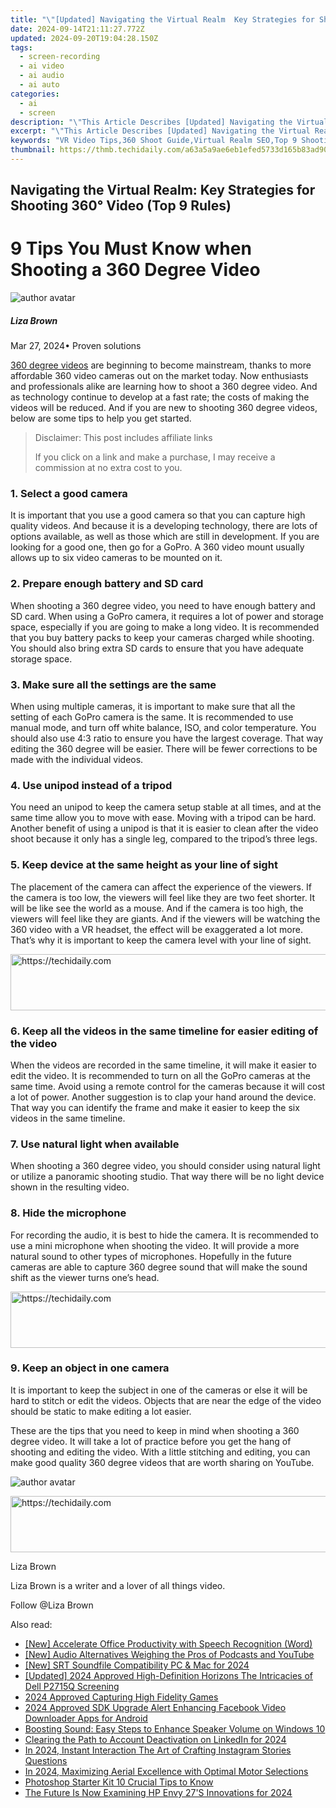 ```yaml
---
title: "\"[Updated] Navigating the Virtual Realm  Key Strategies for Shooting 360° Video (Top 9 Rules) for 2024\""
date: 2024-09-14T21:11:27.772Z
updated: 2024-09-20T19:04:28.150Z
tags: 
  - screen-recording
  - ai video
  - ai audio
  - ai auto
categories: 
  - ai
  - screen
description: "\"This Article Describes [Updated] Navigating the Virtual Realm: Key Strategies for Shooting 360° Video (Top 9 Rules) for 2024\""
excerpt: "\"This Article Describes [Updated] Navigating the Virtual Realm: Key Strategies for Shooting 360° Video (Top 9 Rules) for 2024\""
keywords: "VR Video Tips,360 Shoot Guide,Virtual Realm SEO,Top 9 Shooting Rules,Shooting 360 Tips,VR Video Techniques,360° Video Strategy"
thumbnail: https://thmb.techidaily.com/a63a5a9ae6eb1efed5733d165b83ad90e6d4d9274b455dfd2cda566223079352.jpg
---
```


## Navigating the Virtual Realm: Key Strategies for Shooting 360° Video (Top 9 Rules)

# 9 Tips You Must Know when Shooting a 360 Degree Video

![author avatar](https://lh5.googleusercontent.com/-AIMmjowaFs4/AAAAAAAAAAI/AAAAAAAAABc/Y5UmwDaI7HU/s250-c-k/photo.jpg)

##### Liza Brown

 Mar 27, 2024• Proven solutions

[360 degree videos](https://tools.techidaily.com/wondershare/filmora/download/) are beginning to become mainstream, thanks to more affordable 360 video cameras out on the market today. Now enthusiasts and professionals alike are learning how to shoot a 360 degree video. And as technology continue to develop at a fast rate; the costs of making the videos will be reduced. And if you are new to shooting 360 degree videos, below are some tips to help you get started.

>  Disclaimer: This post includes affiliate links
>
>  If you click on a link and make a purchase, I may receive a commission at no extra cost to you.
>

### 1\. Select a good camera

 It is important that you use a good camera so that you can capture high quality videos. And because it is a developing technology, there are lots of options available, as well as those which are still in development. If you are looking for a good one, then go for a GoPro. A 360 video mount usually allows up to six video cameras to be mounted on it.

### 2\. Prepare enough battery and SD card

 When shooting a 360 degree video, you need to have enough battery and SD card. When using a GoPro camera, it requires a lot of power and storage space, especially if you are going to make a long video. It is recommended that you buy battery packs to keep your cameras charged while shooting. You should also bring extra SD cards to ensure that you have adequate storage space.

### 3\. Make sure all the settings are the same

 When using multiple cameras, it is important to make sure that all the setting of each GoPro camera is the same. It is recommended to use manual mode, and turn off white balance, ISO, and color temperature. You should also use 4:3 ratio to ensure you have the largest coverage. That way editing the 360 degree will be easier. There will be fewer corrections to be made with the individual videos.

### 4\. Use unipod instead of a tripod

 You need an unipod to keep the camera setup stable at all times, and at the same time allow you to move with ease. Moving with a tripod can be hard. Another benefit of using a unipod is that it is easier to clean after the video shoot because it only has a single leg, compared to the tripod’s three legs.

### 5\. Keep device at the same height as your line of sight

 The placement of the camera can affect the experience of the viewers. If the camera is too low, the viewers will feel like they are two feet shorter. It will be like see the world as a mouse. And if the camera is too high, the viewers will feel like they are giants. And if the viewers will be watching the 360 video with a VR headset, the effect will be exaggerated a lot more. That’s why it is important to keep the camera level with your line of sight.

<!-- affiliate ads begin -->
<a href="https://appsumo.8odi.net/c/5597632/2132161/7443" target="_top" id="2132161">
  <img src="//a.impactradius-go.com/display-ad/7443-2132161" border="0" alt="https://techidaily.com" width="728" height="90"/>
</a>
<img height="0" width="0" src="https://appsumo.8odi.net/i/5597632/2132161/7443" style="position:absolute;visibility:hidden;" border="0" />
<!-- affiliate ads end -->

### 6\. Keep all the videos in the same timeline for easier editing of the video

 When the videos are recorded in the same timeline, it will make it easier to edit the video. It is recommended to turn on all the GoPro cameras at the same time. Avoid using a remote control for the cameras because it will cost a lot of power. Another suggestion is to clap your hand around the device. That way you can identify the frame and make it easier to keep the six videos in the same timeline.

### 7\. Use natural light when available

 When shooting a 360 degree video, you should consider using natural light or utilize a panoramic shooting studio. That way there will be no light device shown in the resulting video.

### 8\. Hide the microphone

 For recording the audio, it is best to hide the camera. It is recommended to use a mini microphone when shooting the video. It will provide a more natural sound to other types of microphones. Hopefully in the future cameras are able to capture 360 degree sound that will make the sound shift as the viewer turns one’s head.

<!-- affiliate ads begin -->
<a href="https://appsumo.8odi.net/c/5597632/2105873/7443" target="_top" id="2105873">
  <img src="//a.impactradius-go.com/display-ad/7443-2105873" border="0" alt="https://techidaily.com" width="728" height="90"/>
</a>
<img height="0" width="0" src="https://appsumo.8odi.net/i/5597632/2105873/7443" style="position:absolute;visibility:hidden;" border="0" />
<!-- affiliate ads end -->

### 9\. Keep an object in one camera

 It is important to keep the subject in one of the cameras or else it will be hard to stitch or edit the videos. Objects that are near the edge of the video should be static to make editing a lot easier.

 These are the tips that you need to keep in mind when shooting a 360 degree video. It will take a lot of practice before you get the hang of shooting and editing the video. With a little stitching and editing, you can make good quality 360 degree videos that are worth sharing on YouTube.

![author avatar](https://lh5.googleusercontent.com/-AIMmjowaFs4/AAAAAAAAAAI/AAAAAAAAABc/Y5UmwDaI7HU/s250-c-k/photo.jpg)

<!-- affiliate ads begin -->
<a href="https://appsumo.8odi.net/c/5597632/2118305/7443" target="_top" id="2118305">
  <img src="//a.impactradius-go.com/display-ad/7443-2118305" border="0" alt="https://techidaily.com" width="728" height="90"/>
</a>
<img height="0" width="0" src="https://appsumo.8odi.net/i/5597632/2118305/7443" style="position:absolute;visibility:hidden;" border="0" />
<!-- affiliate ads end -->

Liza Brown

Liza Brown is a writer and a lover of all things video.

Follow @Liza Brown


<ins class="adsbygoogle"
     style="display:block"
     data-ad-format="autorelaxed"
     data-ad-client="ca-pub-7571918770474297"
     data-ad-slot="1223367746"></ins>



<ins class="adsbygoogle"
     style="display:block"
     data-ad-client="ca-pub-7571918770474297"
     data-ad-slot="8358498916"
     data-ad-format="auto"
     data-full-width-responsive="true"></ins>


<span class="atpl-alsoreadstyle">Also read:</span>
<div><ul>
<li><a href="https://fox-glue.techidaily.com/new-accelerate-office-productivity-with-speech-recognition-word/"><u>[New] Accelerate Office Productivity with Speech Recognition (Word)</u></a></li>
<li><a href="https://fox-hovers.techidaily.com/new-audio-alternatives-weighing-the-pros-of-podcasts-and-youtube/"><u>[New] Audio Alternatives Weighing the Pros of Podcasts and YouTube</u></a></li>
<li><a href="https://fox-hovers.techidaily.com/new-srt-soundfile-compatibility-pc-and-mac-for-2024/"><u>[New] SRT Soundfile Compatibility PC & Mac for 2024</u></a></li>
<li><a href="https://fox-hovers.techidaily.com/updated-2024-approved-high-definition-horizons-the-intricacies-of-dell-p2715q-screening/"><u>[Updated] 2024 Approved High-Definition Horizons The Intricacies of Dell P2715Q Screening</u></a></li>
<li><a href="https://desktop-recording.techidaily.com/2024-approved-capturing-high-fidelity-games/"><u>2024 Approved Capturing High Fidelity Games</u></a></li>
<li><a href="https://facebook-clips.techidaily.com/2024-approved-sdk-upgrade-alert-enhancing-facebook-video-downloader-apps-for-android/"><u>2024 Approved SDK Upgrade Alert Enhancing Facebook Video Downloader Apps for Android</u></a></li>
<li><a href="https://sound-issues.techidaily.com/boosting-sound-easy-steps-to-enhance-speaker-volume-on-windows-10/"><u>Boosting Sound: Easy Steps to Enhance Speaker Volume on Windows 10</u></a></li>
<li><a href="https://fox-http.techidaily.com/clearing-the-path-to-account-deactivation-on-linkedin-for-2024/"><u>Clearing the Path to Account Deactivation on LinkedIn for 2024</u></a></li>
<li><a href="https://instagram-video-recordings.techidaily.com/in-2024-instant-interaction-the-art-of-crafting-instagram-stories-questions/"><u>In 2024, Instant Interaction The Art of Crafting Instagram Stories Questions</u></a></li>
<li><a href="https://fox-hovers.techidaily.com/in-2024-maximizing-aerial-excellence-with-optimal-motor-selections/"><u>In 2024, Maximizing Aerial Excellence with Optimal Motor Selections</u></a></li>
<li><a href="https://extra-information.techidaily.com/photoshop-starter-kit-10-crucial-tips-to-know/"><u>Photoshop Starter Kit 10 Crucial Tips to Know</u></a></li>
<li><a href="https://article-helps.techidaily.com/the-future-is-now-examining-hp-envy-27s-innovations-for-2024/"><u>The Future Is Now Examining HP Envy 27'S Innovations for 2024</u></a></li>
</ul></div>

